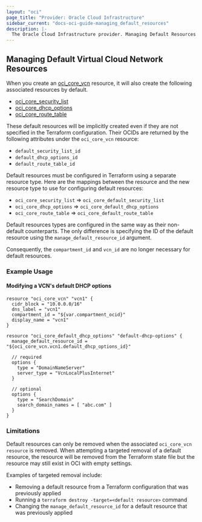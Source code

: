 ```yaml
---
layout: "oci"
page_title: "Provider: Oracle Cloud Infrastructure"
sidebar_current: "docs-oci-guide-managing_default_resources"
description: |-
  The Oracle Cloud Infrastructure provider. Managing Default Resources
---
```

## Managing Default Virtual Cloud Network Resources

When you create an [oci_core_vcn](../r/core_vcn.html.markdown)
resource, it will also create the following associated resources by default.

- [oci_core_security_list](../r/core_security_list.html)
- [oci_core_dhcp_options](../r/core_dhcp_options.html)
- [oci_core_route_table](../r/core_route_table.html)

These default resources will be implicitly created even if they are not specified in the Terraform configuration.
Their OCIDs are returned by the following attributes under the `oci_core_vcn` resource:

- `default_security_list_id`
- `default_dhcp_options_id`
- `default_route_table_id`

Default resources must be configured in Terraform using a separate resource type. Here are
the mappings between the resource and the new resource type to use for configuring default
resources:
- `oci_core_security_list` => `oci_core_default_security_list`
- `oci_core_dhcp_options` => `oci_core_default_dhcp_options`
- `oci_core_route_table` => `oci_core_default_route_table`

Default resources types are configured in the same way as their non-default counterparts. 
The only difference is specifying the ID of the default resource using the
`manage_default_resource_id` argument.

Consequently, the `compartment_id` and `vcn_id` are no longer necessary for default resources.


### Example Usage
#### Modifying a VCN's default DHCP options

```
resource "oci_core_vcn" "vcn1" {
  cidr_block = "10.0.0.0/16"
  dns_label = "vcn1"
  compartment_id = "${var.compartment_ocid}"
  display_name = "vcn1"
}

resource "oci_core_default_dhcp_options" "default-dhcp-options" {
  manage_default_resource_id = "${oci_core_vcn.vcn1.default_dhcp_options_id}"

  // required
  options {
    type = "DomainNameServer"
    server_type = "VcnLocalPlusInternet"
  }

  // optional
  options {
    type = "SearchDomain"
    search_domain_names = [ "abc.com" ]
  }
}
```

### Limitations

Default resources can only be removed when the associated `oci_core_vcn resource` is removed. When attempting
a targeted removal of a default resource, the resource will be removed from the Terraform state file but the resource may
still exist in OCI with empty settings.
 
Examples of targeted removal include:
- Removing a default resource from a Terraform configuration that was previously applied
- Running a `terraform destroy -target=<default resource>` command
- Changing the `manage_default_resource_id` for a default resource that was previously applied